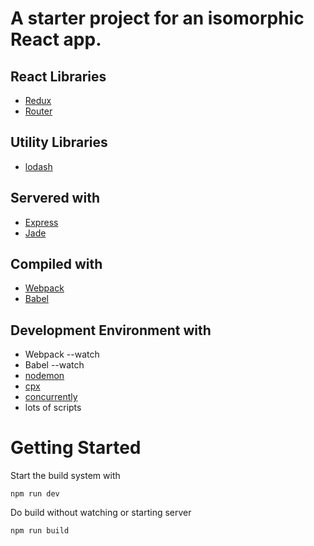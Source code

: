 # A starter project for an isomorphic React app.

## React Libraries
- [Redux](https://github.com/reactjs/redux)
- [Router](https://github.com/reactjs/react-router)

## Utility Libraries
- [lodash](https://lodash.com/)

## Servered with
- [Express](https://expressjs.com/)
- [Jade](http://jade-lang.com/)

## Compiled with
- [Webpack](https://webpack.github.io/)
- [Babel](https://babeljs.io/)

## Development Environment with
- Webpack --watch
- Babel --watch
- [nodemon](https://github.com/remy/nodemon)
- [cpx](https://github.com/mysticatea/cpx)
- [concurrently](https://github.com/kimmobrunfeldt/concurrently)
- lots of scripts

# Getting Started

Start the build system with

```shell
npm run dev
```

Do build without watching or starting server

```shell
npm run build
```
